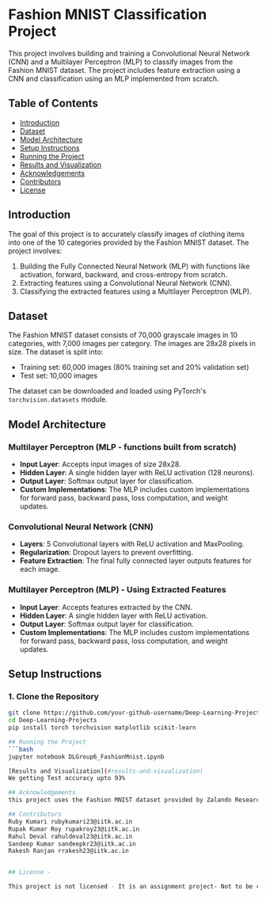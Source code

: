 # Fashion MNIST Classification Project

This project involves building and training a Convolutional Neural Network (CNN) and a Multilayer Perceptron (MLP) to classify images from the Fashion MNIST dataset. The project includes feature extraction using a CNN and classification using an MLP implemented from scratch.

## Table of Contents
- [Introduction](#introduction)
- [Dataset](#dataset)
- [Model Architecture](#model-architecture)
- [Setup Instructions](#setup-instructions)
- [Running the Project](#running-the-project)
- [Results and Visualization](#results-and-visualization)
- [Acknowledgements](#acknowledgements)
- [Contributors](#contributors)
- [License](#license)

## Introduction
The goal of this project is to accurately classify images of clothing items into one of the 10 categories provided by the Fashion MNIST dataset. The project involves:
1. Building the Fully Connected Neural Network (MLP) with functions like activation, forward, backward, and cross-entropy from scratch.
2. Extracting features using a Convolutional Neural Network (CNN).
3. Classifying the extracted features using a Multilayer Perceptron (MLP).

## Dataset
The Fashion MNIST dataset consists of 70,000 grayscale images in 10 categories, with 7,000 images per category. The images are 28x28 pixels in size. The dataset is split into:
- Training set: 60,000 images (80% training set and 20% validation set)
- Test set: 10,000 images

The dataset can be downloaded and loaded using PyTorch's `torchvision.datasets` module.

## Model Architecture
### Multilayer Perceptron (MLP - functions built from scratch)
- **Input Layer**: Accepts input images of size 28x28.
- **Hidden Layer**: A single hidden layer with ReLU activation (128 neurons).
- **Output Layer**: Softmax output layer for classification.
- **Custom Implementations**: The MLP includes custom implementations for forward pass, backward pass, loss computation, and weight updates.

### Convolutional Neural Network (CNN)
- **Layers**: 5 Convolutional layers with ReLU activation and MaxPooling.
- **Regularization**: Dropout layers to prevent overfitting.
- **Feature Extraction**: The final fully connected layer outputs features for each image.

### Multilayer Perceptron (MLP) - Using Extracted Features
- **Input Layer**: Accepts features extracted by the CNN.
- **Hidden Layer**: A single hidden layer with ReLU activation.
- **Output Layer**: Softmax output layer for classification.
- **Custom Implementations**: The MLP includes custom implementations for forward pass, backward pass, loss computation, and weight updates.

## Setup Instructions
### 1. Clone the Repository
```bash
git clone https://github.com/your-github-username/Deep-Learning-Projects.git
cd Deep-Learning-Projects
pip install torch torchvision matplotlib scikit-learn

## Running the Project
```bash
jupyter notebook DLGroup6_FashionMnist.ipynb

[Results and Visualization](#results-and-visualization)
We getting Test accuracy upto 93%

## Acknowledgements
this project uses the Fashion MNIST dataset provided by Zalando Research and leverages PyTorch for deep learning implementations. Special thanks to the PyTorch and scikit-learn communities for their valuable libraries and tool

## Contributors
Ruby Kumari rubykumari23@iitk.ac.in
Rupak Kumar Roy rupakroy23@iitk.ac.in 
Rahul Deval rahuldeval23@iitk.ac.in 
Sandeep Kumar sandeepkr23@iitk.ac.in
Rakesh Ranjan rrakesh23@iitk.ac.in  


## License - 

This project is not licensed - It is an assignment project- Not to be copied,with whom this link has not beeen shared.
